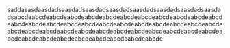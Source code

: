 saddasasdaasdadsaasdadsaasdadsaasdadsaasdadsaasdadsaasdadsaasdadsabcdeabcdeabcdeabcdeabcdeabcdeabcdeabcdeabcdeabcdeabcdeabcdeabcdeabcdeabcdeabcdeabcdeabcdeabcdeabcdeabcdeabcdeabcdeabcdeabcdeabcdeabcdeabcdeabcdeabcdeabcdeabcdeabcdeabcdeabcdeabcdeabcdeabcdeabcdeabcdeabcdeabcdeabcdeabcdeabcde